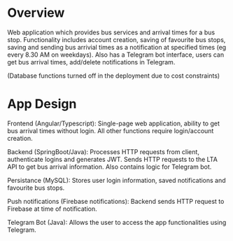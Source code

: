# Overview
Web application which provides bus services and arrival times for a bus stop. Functionality includes account creation, saving of favourite bus stops, saving and sending bus arrivial times as a notification at specified times (eg every 8.30 AM on weekdays). Also has a Telegram bot interface, users can get bus arrival times, add/delete notifications in Telegram.

(Database functions turned off in the deployment due to cost constraints)

# App Design
Frontend (Angular/Typescript): Single-page web application, ability to get bus arrival times without login. All other functions require login/account creation.

Backend (SpringBoot/Java): Processes HTTP requests from client, authenticate logins and generates JWT. Sends HTTP requests to the LTA API to get bus arrival information. Also contains logic for Telegram bot.

Persistance (MySQL): Stores user login information, saved notifications and favourite bus stops.

Push notifications (Firebase notifications): Backend sends HTTP request to Firebase at time of notification.

Telegram Bot (Java): Allows the user to access the app functionalities using Telegram.
